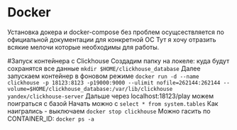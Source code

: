 # Docker

Установка докера и docker-compose без проблем осущсествляется по официальной документации для конкретной ОС
Тут я хочу отразить всякие мелочи которые необходимы для работы.

#Запуск контейнера с Clickhouse
Создадим папку на локеле: куда будут сохранятся все данные
`mkdir $HOME/clickhouse_database`
Далее запускаем контейнер в фоновом режиме
`docker run -d --name clickhouse -p 18123:8123 -p19000:9000 --ulimit nofile=262144:262144 --volume=$HOME/clickhouse_database:/var/lib/clickhouse yandex/clickhouse-server`
Дальше через localhost:18123/play можем поиграться с базой
Начать можно с `select * from system.tables`
Как наигрались - выключаем
`docker stop clickhouse` Можно гасить по CONTAINER_ID: `docker ps -a`






